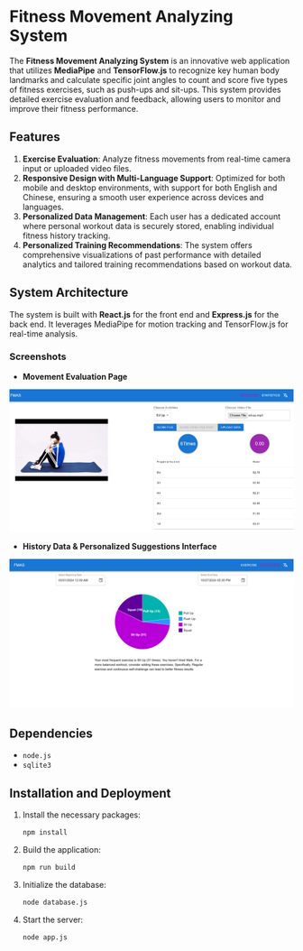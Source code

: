 # Fitness Movement Analyzing System

The **Fitness Movement Analyzing System** is an innovative web application that utilizes **MediaPipe** and **TensorFlow.js** to recognize key human body landmarks and calculate specific joint angles to count and score five types of fitness exercises, such as push-ups and sit-ups. This system provides detailed exercise evaluation and feedback, allowing users to monitor and improve their fitness performance.

## Features

1. **Exercise Evaluation**: Analyze fitness movements from real-time camera input or uploaded video files.
2. **Responsive Design with Multi-Language Support**: Optimized for both mobile and desktop environments, with support for both English and Chinese, ensuring a smooth user experience across devices and languages.
3. **Personalized Data Management**: Each user has a dedicated account where personal workout data is securely stored, enabling individual fitness history tracking.
4. **Personalized Training Recommendations**: The system offers comprehensive visualizations of past performance with detailed analytics and tailored training recommendations based on workout data.

## System Architecture

The system is built with **React.js** for the front end and **Express.js** for the back end. It leverages MediaPipe for motion tracking and TensorFlow.js for real-time analysis.

### Screenshots

- **Movement Evaluation Page**
  
![Movement Evaluation Page](./public/images/exercise.png)

- **History Data & Personalized Suggestions Interface**

![History Data & Personalized Suggestions Interface](./public/images/statistics.png)

## Dependencies

- `node.js`
- `sqlite3`

## Installation and Deployment

1. Install the necessary packages:
   ```bash
   npm install
   ```
2. Build the application:
   ```bash
   npm run build
   ```
3. Initialize the database:
   ```bash
   node database.js
   ```
4. Start the server:
   ```bash
   node app.js
   ```